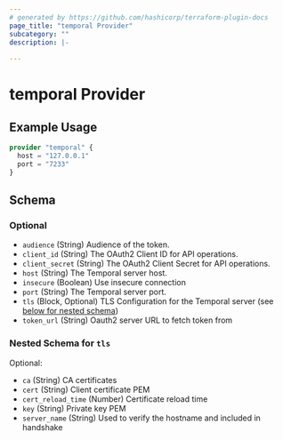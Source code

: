 ```yaml
---
# generated by https://github.com/hashicorp/terraform-plugin-docs
page_title: "temporal Provider"
subcategory: ""
description: |-
  
---
```


# temporal Provider



## Example Usage

```terraform
provider "temporal" {
  host = "127.0.0.1"
  port = "7233"
}
```

<!-- schema generated by tfplugindocs -->
## Schema

### Optional

- `audience` (String) Audience of the token.
- `client_id` (String) The OAuth2 Client ID for API operations.
- `client_secret` (String) The OAuth2 Client Secret for API operations.
- `host` (String) The Temporal server host.
- `insecure` (Boolean) Use insecure connection
- `port` (String) The Temporal server port.
- `tls` (Block, Optional) TLS Configuration for the Temporal server (see [below for nested schema](#nestedblock--tls))
- `token_url` (String) Oauth2 server URL to fetch token from

<a id="nestedblock--tls"></a>
### Nested Schema for `tls`

Optional:

- `ca` (String) CA certificates
- `cert` (String) Client certificate PEM
- `cert_reload_time` (Number) Certificate reload time
- `key` (String) Private key PEM
- `server_name` (String) Used to verify the hostname and included in handshake
